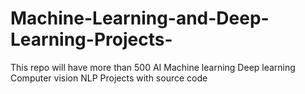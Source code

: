 # Machine-Learning-and-Deep-Learning-Projects-
This repo will have more than 500 AI Machine learning Deep learning Computer vision NLP Projects with source code
